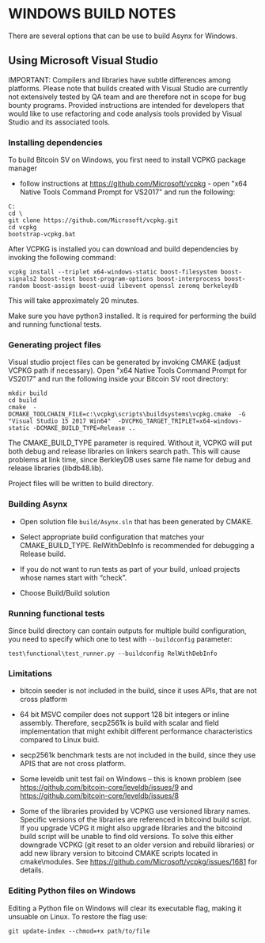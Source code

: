 WINDOWS BUILD NOTES
===================

There are several options that can be use to build Asynx for Windows.

Using Microsoft Visual Studio
-----------------------------

IMPORTANT: Compilers and libraries have subtle differences among platforms.
Please note that builds created with Visual Studio are currently not extensively
tested by QA team and are therefore not in scope for bug bounty programs.
Provided instructions are intended for developers that would like to use
refactoring and code analysis tools provided by Visual Studio and its associated
tools.

### Installing dependencies

To build Bitcoin SV on Windows, you first need to install VCPKG package manager
- follow instructions at https://github.com/Microsoft/vcpkg - open "x64 Native
Tools Command Prompt for VS2017" and run the following:

```
C:
cd \
git clone https://github.com/Microsoft/vcpkg.git 
cd vcpkg
bootstrap-vcpkg.bat
```

After VCPKG is installed you can download and build dependencies by invoking the
following command:

```
vcpkg install --triplet x64-windows-static boost-filesystem boost-signals2 boost-test boost-program-options boost-interprocess boost-random boost-assign boost-uuid libevent openssl zeromq berkeleydb
```


This will take approximately 20 minutes. 


Make sure you have python3 installed. It is required for performing the build and running functional tests.


### Generating project files

Visual studio project files can be generated by invoking CMAKE (adjust VCPKG
path if necessary). Open "x64 Native Tools Command Prompt for VS2017" and run
the following inside your Bitcoin SV root directory:

```
mkdir build
cd build
cmake  -DCMAKE_TOOLCHAIN_FILE=c:\vcpkg\scripts\buildsystems\vcpkg.cmake  -G "Visual Studio 15 2017 Win64"  -DVCPKG_TARGET_TRIPLET=x64-windows-static -DCMAKE_BUILD_TYPE=Release ..
```

The CMAKE_BUILD_TYPE parameter is required. Without it, VCPKG will put both
debug and release libraries on linkers search path. This will cause problems at
link time, since BerkleyDB uses same file name for debug and release libraries
(libdb48.lib).

Project files will be written to build directory.

### Building Asynx

-   Open solution file `build/Asynx.sln` that has been generated by CMAKE.

-   Select appropriate build configuration that matches your CMAKE_BUILD_TYPE.
    RelWithDebInfo is recommended for debugging a Release build.

-   If you do not want to run tests as part of your build, unload projects whose
    names start with “check”.

-   Choose Build/Build solution

### Running functional tests

Since build directory can contain outputs for multiple build configuration, you
need to specify which one to test with `--buildconfig` parameter:

```
test\functional\test_runner.py --buildconfig RelWithDebInfo
```

### Limitations

-   bitcoin seeder is not included in the build, since it uses APIs, that are
    not cross platform

-   64 bit MSVC compiler does not support 128 bit integers or inline assembly.
    Therefore, secp2561k is build with scalar and field implementation that
    might exhibit different performance characteristics compared to Linux buid.

-   secp2561k benchmark tests are not included in the build, since they use APIS
    that are not cross platform.

-   Some leveldb unit test fail on Windows – this is known problem (see
    <https://github.com/bitcoin-core/leveldb/issues/9> and
    <https://github.com/bitcoin-core/leveldb/issues/8>

-   Some of the libraries provided by VCPKG use versioned library names.
    Specific versions of the libraries are referenced in bitcoind build script.
    If you upgrade VCPG it might also upgrade libraries and the bitcoind build
    script will be unable to find old versions. To solve this either downgrade
    VCPKG (git reset to an older version and rebuild libraries) or add new
    library version to bitcoind CMAKE scripts located in cmake\\modules. See
    <https://github.com/Microsoft/vcpkg/issues/1681> for details.

### Editing Python files on Windows
Editing a Python file on Windows will clear its executable flag, making it unsuable
on Linux. To restore the flag use:

```
git update-index --chmod=+x path/to/file
```